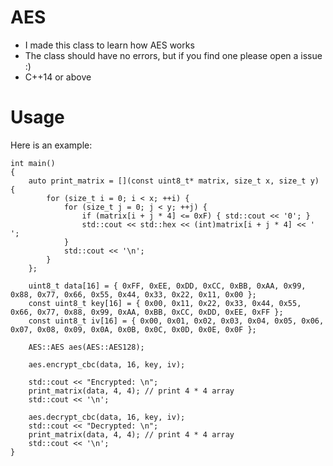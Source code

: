# AES
 
* I made this class to learn how AES works
* The class should have no errors, but if you find one please open a issue :)
* C++14 or above

# Usage

Here is an example:

```
int main()
{
	auto print_matrix = [](const uint8_t* matrix, size_t x, size_t y) {
		for (size_t i = 0; i < x; ++i) {
			for (size_t j = 0; j < y; ++j) {
				if (matrix[i + j * 4] <= 0xF) { std::cout << '0'; }
				std::cout << std::hex << (int)matrix[i + j * 4] << ' ';
			}
			std::cout << '\n';
		}
	};

	uint8_t data[16] = { 0xFF, 0xEE, 0xDD, 0xCC, 0xBB, 0xAA, 0x99, 0x88, 0x77, 0x66, 0x55, 0x44, 0x33, 0x22, 0x11, 0x00 };
	const uint8_t key[16] = { 0x00, 0x11, 0x22, 0x33, 0x44, 0x55, 0x66, 0x77, 0x88, 0x99, 0xAA, 0xBB, 0xCC, 0xDD, 0xEE, 0xFF };
	const uint8_t iv[16] = { 0x00, 0x01, 0x02, 0x03, 0x04, 0x05, 0x06, 0x07, 0x08, 0x09, 0x0A, 0x0B, 0x0C, 0x0D, 0x0E, 0x0F };

	AES::AES aes(AES::AES128);

	aes.encrypt_cbc(data, 16, key, iv);

	std::cout << "Encrypted: \n";
	print_matrix(data, 4, 4); // print 4 * 4 array
	std::cout << '\n';

	aes.decrypt_cbc(data, 16, key, iv);
	std::cout << "Decrypted: \n";
	print_matrix(data, 4, 4); // print 4 * 4 array
	std::cout << '\n';
}
```
